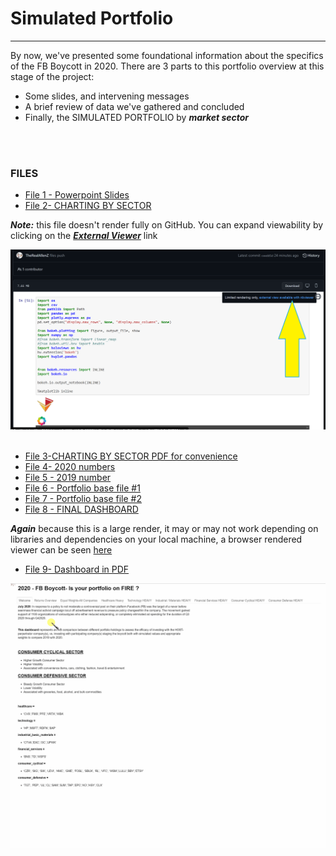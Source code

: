 # Simulated Portfolio
---

By now, we've presented some foundational information about the specifics of the FB Boycott in 2020. 
There are 3 parts to this portfolio overview at this stage of the project: 
* Some slides, and intervening messages 
* A brief review of data we've gathered and concluded 
* Finally, the SIMULATED PORTFOLIO by ***market sector***
<br/>
<br/>

### FILES 

* [File 1 - Powerpoint Slides](ALLEN/FILES/Portfolio.pdf)
* [File 2- CHARTING BY SECTOR](https://github.com/TheRealAllenZ/Sumitha_John_Allen_P1/blob/a8513a0e9cb4268c598b55ea5d51ffad1b29ee6f/ALLEN/FILES/(Project)%20CHARTING%20BY%20SECTOR.ipynb)
 
***Note:*** this file doesn't render fully on GitHub. You can expand viewability by clicking on the <u>***External Viewer***</u> link 
 
 
![External Link](https://github.com/TheRealAllenZ/Sumitha_John_Allen_P1/blob/a8513a0e9cb4268c598b55ea5d51ffad1b29ee6f/ALLEN/FILES/ExternalViewer.png)
<br/>
<br/>
* [File 3-CHARTING BY SECTOR PDF for convenience](https://github.com/TheRealAllenZ/Sumitha_John_Allen_P1/blob/a8513a0e9cb4268c598b55ea5d51ffad1b29ee6f/ALLEN/FILES/(Project)%20Charting%20by%20Sector.pdf) 
* [File 4- 2020 numbers](ALLEN/FILES/closing_2020sp.csv)
* [File 5 - 2019 number](ALLEN/FILES/closingprice2019withSP.csv)
* [File 6 - Portfolio base file #1](https://github.com/TheRealAllenZ/Sumitha_John_Allen_P1/blob/a8513a0e9cb4268c598b55ea5d51ffad1b29ee6f/ALLEN/FILES/Portfolio(baseFile1).ipynb)
* [File 7 - Portfolio base file #2](https://github.com/TheRealAllenZ/Sumitha_John_Allen_P1/blob/a8513a0e9cb4268c598b55ea5d51ffad1b29ee6f/ALLEN/FILES/Portfolio(baseFile2).ipynb)
* [File 8 - FINAL DASHBOARD](https://github.com/TheRealAllenZ/Sumitha_John_Allen_P1/blob/a8513a0e9cb4268c598b55ea5d51ffad1b29ee6f/ALLEN/FILES/DASHBOARD%20-.ipynb)

***Again*** because this is a large render, it may or may not work depending on libraries and dependencies on your local machine, a browser rendered viewer can be seen 
[here](https://nbviewer.jupyter.org/github/TheRealAllenZ/Sumitha_John_Allen_P1/blob/a8513a0e9cb4268c598b55ea5d51ffad1b29ee6f/ALLEN/FILES/DASHBOARD%20-.ipynb)

* [File 9- Dashboard in PDF](https://github.com/TheRealAllenZ/Sumitha_John_Allen_P1/blob/536f2fa77d960a94dff520a9fb6ffa2d9928358b/ALLEN/FILES/FB%20Dashboard.pdf)

![DASHBOARD PREVIEW](https://github.com/TheRealAllenZ/Sumitha_John_Allen_P1/blob/07c0b7f8f5f8f0fafb074df010ad13e4d85225e4/ALLEN/FILES/dashboard.gif)

